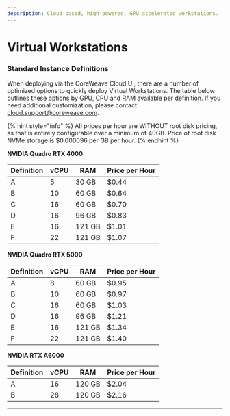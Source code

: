 ```yaml
---
description: Cloud based, high-powered, GPU accelerated workstations.
---
```


# Virtual Workstations

### Standard Instance Definitions

When deploying via the CoreWeave Cloud UI, there are a number of optimized options to quickly deploy Virtual Workstations. The table below outlines these options by GPU, CPU and RAM available per definition.  If you need additional customization, please contact cloud.support@coreweave.com.

{% hint style="info" %}
All prices per hour are WITHOUT root disk pricing, as that is entirely configurable over a minimum of 40GB. Price of root disk NVMe storage is $0.000096 per GB per hour.
{% endhint %}

**NVIDIA Quadro RTX 4000**

| Definition | vCPU | RAM    | Price per Hour |
| ---------- | ---- | ------ | -------------- |
| A          | 5    | 30 GB  | $0.44          |
| B          | 10   | 60 GB  | $0.64          |
| C          | 16   | 60 GB  | $0.70          |
| D          | 16   | 96 GB  | $0.83          |
| E          | 16   | 121 GB | $1.01          |
| F          | 22   | 121 GB | $1.07          |

**NVIDIA Quadro RTX 5000**

| **Definition** | vCPU | RAM    | Price per Hour |
| -------------- | ---- | ------ | -------------- |
| A              | 8    | 60 GB  | $0.95          |
| B              | 10   | 60 GB  | $0.97          |
| C              | 16   | 60 GB  | $1.03          |
| D              | 16   | 96 GB  | $1.21          |
| E              | 16   | 121 GB | $1.34          |
| F              | 22   | 121 GB | $1.40          |

**NVIDIA RTX A6000**

| **Definition** | vCPU | RAM    | Price per Hour |
| -------------- | ---- | ------ | -------------- |
| A              | 16   | 120 GB | $2.04          |
| B              | 28   | 120 GB | $2.16          |

****
